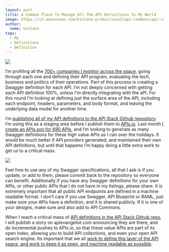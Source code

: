 ```yaml
---
layout: post
title: A Common Place To Manage All The API Definitions In My World
image: https://s3.amazonaws.com/kinlane-productions2/api-commons/api-commons-icon.png
author:
  name: kinlane
tags:
  - My
  - Definitions
  - Definition
---
```

[![](https://s3.amazonaws.com/kinlane-productions2/api-commons/api-commons-icon.png)](https://github.com/kinlane/api-stack/tree/gh-pages/data)

I’m profiling all the [700+ companies I monitor across the space](http://theapistack.com/), going through each one and defining their API program, evaluating the tech, business and politics of their operations. Part of this process is creating a Swagger definition for each API. I’m not deeply concerned with getting each API definition 100%, unless I'm directly integrating with the aPI. For this round I’m looking at defining just the surface area of the API, including each endpoint, headers, parameters, and body format, and leaving the underlying data model for another time.

I’m [publishing all of my API definitions to the API Stack Github repository](https://github.com/kinlane/api-stack/tree/gh-pages/data). I’m using this as a staging area before I publish them to [APIs.io](http://apis.io). Last month [I create an APIs.son for 690 APIs](http://www.3scale.net/2014/11/apis-io-hit-front-page-of-hacker-news/), and I’m looking to generate as many Swagger definitions for these high value APIs as I can over the holidays. It would be much better if API providers generated, and maintained their own API definitions, but until that happens I’m happy doing a little extra work to get us to a critical mass.

[![](https://s3.amazonaws.com/kinlane-productions2/api-evangelist/api-architecture/api-architecture-two.png)](http://apievangelist.com/2014/12/21/making-sure-the-most-important-layers-of-api-space-stay-open/)

Feel free to use any of my Swagger specifications, all that I ask is if you update, or add to them, please commit back to the repository so everyone can benefit. Additionally if you have any Swagger definitions for your own APIs, or other public APIs that I do not have in my listings, please share. It is extremely important that all public API endpoints are defined in a machine readable format. I don’t care if you use Swagger, API Blueprint or RAML, just make sure your APIs have a definition, and it is shared publicly. If it is one of your designs, make sure and also add to API Commons.

When I reach a critical mass of [API definitions in the API Stack Github repo](https://github.com/kinlane/api-stack/tree/gh-pages/data), I will publish a story on apievangelist.com announcing they are there, and do incremental pushes to APIs.io, so that these value APIs are part of its open index, allowing you to build API collections, and even your open API search engine. Its important that we all [work to define this layer of the API space, and work to keep it as open, and machine readable as possible](http://apievangelist.com/2014/12/21/making-sure-the-most-important-layers-of-api-space-stay-open/).